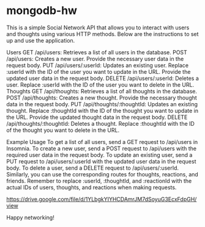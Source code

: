 # mongodb-hw
This is a simple Social Network API that allows you to interact with users and thoughts using various HTTP methods. Below are the instructions to set up and use the application.

Users
GET /api/users: Retrieves a list of all users in the database.
POST /api/users: Creates a new user. Provide the necessary user data in the request body.
PUT /api/users/:userId: Updates an existing user. Replace :userId with the ID of the user you want to update in the URL. Provide the updated user data in the request body.
DELETE /api/users/:userId: Deletes a user. Replace :userId with the ID of the user you want to delete in the URL.
Thoughts
GET /api/thoughts: Retrieves a list of all thoughts in the database.
POST /api/thoughts: Creates a new thought. Provide the necessary thought data in the request body.
PUT /api/thoughts/:thoughtId: Updates an existing thought. Replace :thoughtId with the ID of the thought you want to update in the URL. Provide the updated thought data in the request body.
DELETE /api/thoughts/:thoughtId: Deletes a thought. Replace :thoughtId with the ID of the thought you want to delete in the URL.

Example Usage
To get a list of all users, send a GET request to /api/users in Insomnia.
To create a new user, send a POST request to /api/users with the required user data in the request body.
To update an existing user, send a PUT request to /api/users/:userId with the updated user data in the request body.
To delete a user, send a DELETE request to /api/users/:userId.
Similarly, you can use the corresponding routes for thoughts, reactions, and friends.
Remember to replace :userId, :thoughtId, and :reactionId with the actual IDs of users, thoughts, and reactions when making requests.

https://drive.google.com/file/d/1YLbgkYIYHCDAmrJM7dSoyuG3EcxFdpGH/view


Happy networking!







